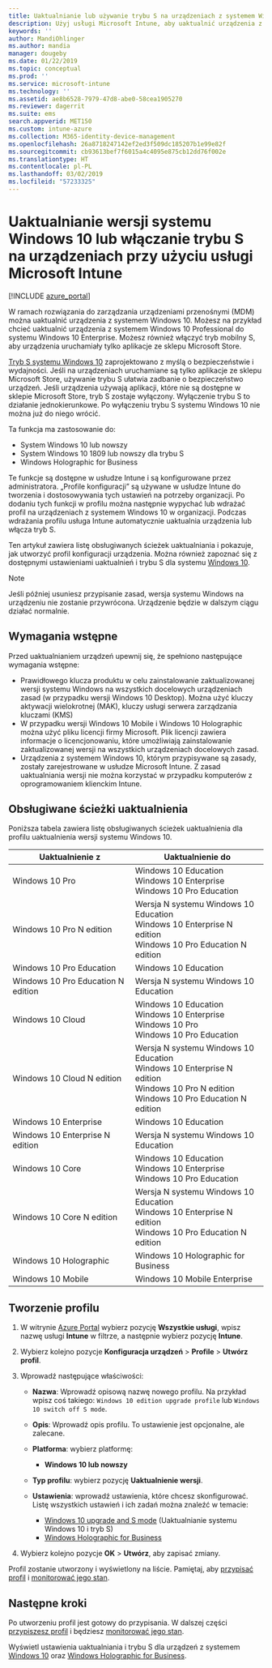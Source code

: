 ```yaml
---
title: Uaktualnianie lub używanie trybu S na urządzeniach z systemem Windows 10 — Microsoft Intune — Azure | Microsoft Docs
description: Użyj usługi Microsoft Intune, aby uaktualnić urządzenia z systemem Windows 10 do innych wersji lub aby włączyć tryb S. Administratorzy mogą używać profilu konfiguracji urządzenia, aby uaktualniać system Windows 10 Professional do wersji Windows 10 Enterprise oraz aby włączać lub wyłączać tryb S. Dowiedz się więcej o obsługiwanych ścieżkach uaktualniania dla systemu Windows 10 Pro, N Edition, Education, Cloud, Enterprise, Core, Holographic i Mobile.
keywords: ''
author: MandiOhlinger
ms.author: mandia
manager: dougeby
ms.date: 01/22/2019
ms.topic: conceptual
ms.prod: ''
ms.service: microsoft-intune
ms.technology: ''
ms.assetid: ae8b6528-7979-47d8-abe0-58cea1905270
ms.reviewer: dagerrit
ms.suite: ems
search.appverid: MET150
ms.custom: intune-azure
ms.collection: M365-identity-device-management
ms.openlocfilehash: 26a8718247142ef2ed3f509dc185207b1e99e82f
ms.sourcegitcommit: cb93613bef7f6015a4c4095e875cb12dd76f002e
ms.translationtype: HT
ms.contentlocale: pl-PL
ms.lasthandoff: 03/02/2019
ms.locfileid: "57233325"
---
```

# <a name="upgrade-windows-10-editions-or-enable-s-mode-on-devices-using-microsoft-intune"></a>Uaktualnianie wersji systemu Windows 10 lub włączanie trybu S na urządzeniach przy użyciu usługi Microsoft Intune

[!INCLUDE [azure_portal](./includes/azure_portal.md)]

W ramach rozwiązania do zarządzania urządzeniami przenośnymi (MDM) można uaktualnić urządzenia z systemem Windows 10. Możesz na przykład chcieć uaktualnić urządzenia z systemem Windows 10 Professional do systemu Windows 10 Enterprise. Możesz również włączyć tryb mobilny S, aby urządzenia uruchamiały tylko aplikacje ze sklepu Microsoft Store.

[Tryb S systemu Windows 10](https://support.microsoft.com/help/4456067/windows-10-switch-out-of-s-mode) zaprojektowano z myślą o bezpieczeństwie i wydajności. Jeśli na urządzeniach uruchamiane są tylko aplikacje ze sklepu Microsoft Store, używanie trybu S ułatwia zadbanie o bezpieczeństwo urządzeń. Jeśli urządzenia używają aplikacji, które nie są dostępne w sklepie Microsoft Store, tryb S zostaje wyłączony. Wyłączenie trybu S to działanie jednokierunkowe. Po wyłączeniu trybu S systemu Windows 10 nie można już do niego wrócić.

Ta funkcja ma zastosowanie do:

- System Windows 10 lub nowszy
- System Windows 10 1809 lub nowszy dla trybu S
- Windows Holographic for Business

Te funkcje są dostępne w usłudze Intune i są konfigurowane przez administratora. „Profile konfiguracji” są używane w usłudze Intune do tworzenia i dostosowywania tych ustawień na potrzeby organizacji. Po dodaniu tych funkcji w profilu można następnie wypychać lub wdrażać profil na urządzeniach z systemem Windows 10 w organizacji. Podczas wdrażania profilu usługa Intune automatycznie uaktualnia urządzenia lub włącza tryb S.

Ten artykuł zawiera listę obsługiwanych ścieżek uaktualniania i pokazuje, jak utworzyć profil konfiguracji urządzenia. Można również zapoznać się z dostępnymi ustawieniami uaktualnień i trybu S dla systemu [Windows 10](edition-upgrade-windows-settings.md).

> [!NOTE]
> Jeśli później usuniesz przypisanie zasad, wersja systemu Windows na urządzeniu nie zostanie przywrócona. Urządzenie będzie w dalszym ciągu działać normalnie.

## <a name="prerequisites"></a>Wymagania wstępne

Przed uaktualnianiem urządzeń upewnij się, że spełniono następujące wymagania wstępne:

- Prawidłowego klucza produktu w celu zainstalowanie zaktualizowanej wersji systemu Windows na wszystkich docelowych urządzeniach zasad (w przypadku wersji Windows 10 Desktop). Można użyć kluczy aktywacji wielokrotnej (MAK), kluczy usługi serwera zarządzania kluczami (KMS)
- W przypadku wersji Windows 10 Mobile i Windows 10 Holographic można użyć pliku licencji firmy Microsoft. Plik licencji zawiera informacje o licencjonowaniu, które umożliwiają zainstalowanie zaktualizowanej wersji na wszystkich urządzeniach docelowych zasad.
- Urządzenia z systemem Windows 10, którym przypisywane są zasady, zostały zarejestrowane w usłudze Microsoft Intune. Z zasad uaktualniania wersji nie można korzystać w przypadku komputerów z oprogramowaniem klienckim Intune.

## <a name="supported-upgrade-paths"></a>Obsługiwane ścieżki uaktualnienia

Poniższa tabela zawiera listę obsługiwanych ścieżek uaktualnienia dla profilu uaktualnienia wersji systemu Windows 10.

| Uaktualnienie z | Uaktualnienie do |
|---|---|
| Windows 10 Pro | Windows 10 Education <br/>Windows 10 Enterprise <br/>Windows 10 Pro Education |
| Windows 10 Pro N edition | Wersja N systemu Windows 10 Education <br/>Windows 10 Enterprise N edition <br/>Windows 10 Pro Education N edition | 
| Windows 10 Pro Education | Windows 10 Education | 
| Windows 10 Pro Education N edition | Wersja N systemu Windows 10 Education |
| Windows 10 Cloud | Windows 10 Education <br/>Windows 10 Enterprise <br/>Windows 10 Pro <br/>Windows 10 Pro Education | 
| Windows 10 Cloud N edition | Wersja N systemu Windows 10 Education <br/>Windows 10 Enterprise N edition <br/>Windows 10 Pro N edition <br/>Windows 10 Pro Education N edition | 
| Windows 10 Enterprise | Windows 10 Education | 
| Windows 10 Enterprise N edition | Wersja N systemu Windows 10 Education | 
| Windows 10 Core | Windows 10 Education <br/>Windows 10 Enterprise <br/>Windows 10 Pro Education | 
| Windows 10 Core N edition | Wersja N systemu Windows 10 Education <br/>Windows 10 Enterprise N edition <br/>Windows 10 Pro Education N edition | 
| Windows 10 Holographic | Windows 10 Holographic for Business |
| Windows 10 Mobile | Windows 10 Mobile Enterprise |

<!--The following table provides information about the supported upgrade paths for Windows 10 editions in this policy:

![supported](./media/check_grn.png)  (X) = not supported    
![unsupported](./media/x_blk.png)    (green checkmark) = supported    

|Upgrade from edition\Upgrade to edition|Education|Education N|Pro Education|Pro Education N|Enterprise|Enterprise N|Professional|Professional N|Mobile Enterprise|Holographic for Business|
|--------|--------|--------|--------|--------|--------|--------|--------|--------|--------|--------|--------|
|Pro|![supported](./media/check_grn.png)|![unsupported](./media/x_blk.png)|![supported](./media/check_grn.png)|![unsupported](./media/x_blk.png)|![supported](./media/check_grn.png)|![unsupported](./media/x_blk.png)|![unsupported](./media/x_blk.png)|![unsupported](./media/x_blk.png)|![unsupported](./media/x_blk.png)|![unsupported](./media/x_blk.png)|
|Pro N|![unsupported](./media/x_blk.png)|![supported](./media/check_grn.png)|![unsupported](./media/x_blk.png)|![supported](./media/check_grn.png)|![unsupported](./media/x_blk.png)|![supported](./media/check_grn.png)|![unsupported](./media/x_blk.png)|![unsupported](./media/x_blk.png)|![unsupported](./media/x_blk.png)|![unsupported](./media/x_blk.png)|
|Pro Education|![supported](./media/check_grn.png)|![unsupported](./media/x_blk.png)|![unsupported](./media/x_blk.png)|![unsupported](./media/x_blk.png)|![unsupported](./media/x_blk.png)|![unsupported](./media/x_blk.png)|![unsupported](./media/x_blk.png)|![unsupported](./media/x_blk.png)|![unsupported](./media/x_blk.png)|![unsupported](./media/x_blk.png)|
|Pro Education N|![unsupported](./media/x_blk.png)|![supported](./media/check_grn.png)|![unsupported](./media/x_blk.png)|![unsupported](./media/x_blk.png)|![unsupported](./media/x_blk.png)|![unsupported](./media/x_blk.png)|![unsupported](./media/x_blk.png)|![unsupported](./media/x_blk.png)|![unsupported](./media/x_blk.png)|![unsupported](./media/x_blk.png)|
|Cloud|![supported](./media/check_grn.png)|![unsupported](./media/x_blk.png)|![supported](./media/check_grn.png)|![unsupported](./media/x_blk.png)|![supported](./media/check_grn.png)|![unsupported](./media/x_blk.png)|![supported](./media/check_grn.png)|![unsupported](./media/x_blk.png)|![unsupported](./media/x_blk.png)|![unsupported](./media/x_blk.png)|
|Cloud N|![unsupported](./media/x_blk.png)|![supported](./media/check_grn.png)|![unsupported](./media/x_blk.png)|![supported](./media/check_grn.png)|![unsupported](./media/x_blk.png)|![supported](./media/check_grn.png)|![unsupported](./media/x_blk.png)|![supported](./media/check_grn.png)|![unsupported](./media/x_blk.png)|![unsupported](./media/x_blk.png)|
|Enterprise|![supported](./media/check_grn.png)|![unsupported](./media/x_blk.png)|![unsupported](./media/x_blk.png)|![unsupported](./media/x_blk.png)|![unsupported](./media/x_blk.png)|![unsupported](./media/x_blk.png)|![unsupported](./media/x_blk.png)|![unsupported](./media/x_blk.png)|![unsupported](./media/x_blk.png)|![unsupported](./media/x_blk.png)|
|Enterprise N|![unsupported](./media/x_blk.png)|![supported](./media/check_grn.png)|![unsupported](./media/x_blk.png)|![unsupported](./media/x_blk.png)|![unsupported](./media/x_blk.png)|![unsupported](./media/x_blk.png)|![unsupported](./media/x_blk.png)|![unsupported](./media/x_blk.png)|![unsupported](./media/x_blk.png)|![unsupported](./media/x_blk.png)|
|Core|![supported](./media/check_grn.png)|![unsupported](./media/x_blk.png)|![supported](./media/check_grn.png)|![unsupported](./media/x_blk.png)|![unsupported](./media/x_blk.png)|![unsupported](./media/x_blk.png)   |![unsupported](./media/x_blk.png)|![unsupported](./media/x_blk.png)|![unsupported](./media/x_blk.png)|![unsupported](./media/x_blk.png)|
|Core N|![unsupported](./media/x_blk.png)|![supported](./media/check_grn.png)|![unsupported](./media/x_blk.png)|![supported](./media/check_grn.png)|![unsupported](./media/x_blk.png)|![unsupported](./media/x_blk.png)|![unsupported](./media/x_blk.png)|![unsupported](./media/x_blk.png)|![unsupported](./media/x_blk.png)|![unsupported](./media/x_blk.png)|
|Mobile|![unsupported](./media/x_blk.png)|![unsupported](./media/x_blk.png)|![unsupported](./media/x_blk.png)|![unsupported](./media/x_blk.png)|![unsupported](./media/x_blk.png)|![unsupported](./media/x_blk.png)|![unsupported](./media/x_blk.png)|![unsupported](./media/x_blk.png)|![supported](./media/check_grn.png)|![unsupported](./media/x_blk.png)|
|Holographic|![unsupported](./media/x_blk.png)|![unsupported](./media/x_blk.png)|![unsupported](./media/x_blk.png)|![unsupported](./media/x_blk.png)|![unsupported](./media/x_blk.png)|![unsupported](./media/x_blk.png)|![unsupported](./media/x_blk.png)|![unsupported](./media/x_blk.png)|![unsupported](./media/x_blk.png)|![supported](./media/check_grn.png) -->

## <a name="create-the-profile"></a>Tworzenie profilu

1. W witrynie [Azure Portal](https://portal.azure.com) wybierz pozycję **Wszystkie usługi**, wpisz nazwę usługi **Intune** w filtrze, a następnie wybierz pozycję **Intune**.
2. Wybierz kolejno pozycje **Konfiguracja urządzeń** > **Profile** > **Utwórz profil**.
3. Wprowadź następujące właściwości:

    - **Nazwa**: Wprowadź opisową nazwę nowego profilu. Na przykład wpisz coś takiego: `Windows 10 edition upgrade profile` lub `Windows 10 switch off S mode`.
    - **Opis**: Wprowadź opis profilu. To ustawienie jest opcjonalne, ale zalecane.
    - **Platforma**: wybierz platformę:  

        - **Windows 10 lub nowszy**

    - **Typ profilu**: wybierz pozycję **Uaktualnienie wersji**.
    - **Ustawienia**: wprowadź ustawienia, które chcesz skonfigurować. Listę wszystkich ustawień i ich zadań można znaleźć w temacie:

        - [Windows 10 upgrade and S mode](edition-upgrade-windows-settings.md) (Uaktualnianie systemu Windows 10 i tryb S)
        - [Windows Holographic for Business](holographic-upgrade.md)

4. Wybierz kolejno pozycje **OK** > **Utwórz**, aby zapisać zmiany. 

Profil zostanie utworzony i wyświetlony na liście. Pamiętaj, aby [przypisać profil](device-profile-assign.md) i [monitorować jego stan](device-profile-monitor.md).

## <a name="next-steps"></a>Następne kroki

Po utworzeniu profil jest gotowy do przypisania. W dalszej części [przypiszesz profil](device-profile-assign.md) i będziesz [monitorować jego stan](device-profile-monitor.md).

Wyświetl ustawienia uaktualniania i trybu S dla urządzeń z systemem [Windows 10](edition-upgrade-windows-settings.md) oraz [Windows Holographic for Business](holographic-upgrade.md).
